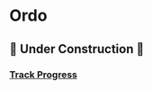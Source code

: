# Ordo

## 👷 Under Construction 👷

### [Track Progress](https://understood-verbena-729.notion.site/412703a901ec45ccbe778357b5e09b44?v=a2124fa830014d12a7aafe3f0e05f338)